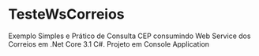 # TesteWsCorreios
Exemplo Simples e Prático de Consulta CEP consumindo Web Service dos Correios em .Net Core 3.1 C#.
Projeto em Console Application

